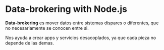 # Data-brokering with Node.js

**Data-brokering** es mover datos entre sistemas dispares o diferentes, que no necesariamente se conocen entre si.

Nos ayuda a crear apps y servicios desacoplados, ya que cada pieza no depende de las demas.
